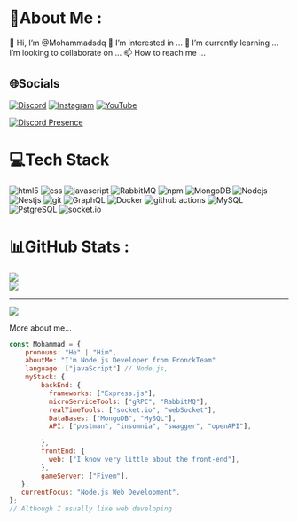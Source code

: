 # 💫About Me :
👋 Hi, I’m @Mohammadsdq
👀 I’m interested in ...
🌱 I’m currently learning ...
I’m looking to collaborate on ...
📫 How to reach me ...


## 🌐Socials
[![Discord](https://img.shields.io/badge/Discord-%237289DA.svg?logo=discord&logoColor=white)](htttps://discord.gg/MaMaD#0000) [![Instagram](https://img.shields.io/badge/Instagram-%23E4405F.svg?logo=Instagram&logoColor=white)](https://instagram.com/call.me.mamad)  [![YouTube](https://img.shields.io/badge/YouTube-%23FF0000.svg?logo=YouTube&logoColor=white)](https://youtube.com/c/mamadsdq) 

[![Discord Presence](https://lanyard.cnrad.dev/api/759400210476171264)](https://discord.com/users/759400210476171264)

# 💻Tech Stack
<p>
  <img alt="html5" src="https://img.shields.io/badge/html5-%23E34F26.svg?style=for-the-badge&logo=html5&logoColor=white" />
  <img alt="css" src="https://img.shields.io/badge/css3-%231572B6.svg?style=for-the-badge&logo=css3&logoColor=white" />
  <img alt="javascript" src="https://img.shields.io/badge/javascript-%23323330.svg?style=for-the-badge&logo=javascript&logoColor=%23F7DF1E" />
  <img alt="RabbitMQ" src="https://img.shields.io/static/v1?style=for-the-badge&message=RabbitMQ&color=FF6600&logo=RabbitMQ&logoColor=FFFFFF&label=" />
  <img alt="npm" src="https://img.shields.io/badge/-NPM-CB3837?style=flat-square&logo=npm&logoColor=white" />
  <img alt="MongoDB" src="https://img.shields.io/badge/-MongoDB-13aa52?style=flat-square&logo=mongodb&logoColor=white" />
  <img alt="Nodejs" src="https://img.shields.io/static/v1?style=for-the-badge&message=Node.js&color=339933&logo=Node.js&logoColor=FFFFFF&label=" />
  <img alt="Nestjs" src="https://img.shields.io/static/v1?style=for-the-badge&message=NestJS&color=E0234E&logo=NestJS&logoColor=FFFFFF&label=" />
  <img alt="git" src="https://img.shields.io/badge/-Git-F05032?style=flat-square&logo=git&logoColor=white" />
  <img alt="GraphQL" src="https://img.shields.io/badge/-GraphQL-E10098?style=flat-square&logo=graphql&logoColor=white" />
  <img alt="Docker" src="https://img.shields.io/badge/-Docker-46a2f1?style=flat-square&logo=docker&logoColor=white" />
  <img alt="github actions" src="https://img.shields.io/badge/-Github_Actions-2088FF?style=flat-square&logo=github-actions&logoColor=white" />
  <img alt="MySQL" src="https://img.shields.io/badge/-MySQL-F87822?style=flat-square&logo=mysql&logoColor=336791" />
  <img alt="PstgreSQL" src="https://img.shields.io/static/v1?style=for-the-badge&message=PostgreSQL&color=4169E1&logo=PostgreSQL&logoColor=FFFFFF&label=" />
  <img alt="socket.io" src="https://img.shields.io/badge/-Socket.io-ffffff?style=flat-square&logo=socket.io&logoColor=black" />
</p>

# 📊GitHub Stats :
![](https://github-readme-streak-stats.herokuapp.com/?user=Mohammadsdq&theme=radical&hide_border=true)<br/>
![](https://github-readme-stats.vercel.app/api/top-langs/?username=Mohammadsdq&theme=radical&hide_border=true&include_all_commits=false&count_private=false&layout=compact)

---
[![](https://visitcount.itsvg.in/api?id=Mohammadsdq&icon=0&color=8)](https://visitcount.itsvg.in)


More about me...

```js
const Mohammad = {     
    pronouns: "He" | "Him",     
    aboutMe: "I'm Node.js Developer from FronckTeam"
    language: ["javaScript"] // Node.js,         
    myStack: {             
        backEnd: {             
          frameworks: ["Express.js"],                   
          microServiceTools: ["gRPC", "RabbitMQ"],
          realTimeTools: ["socket.io", "webSocket"],
          DataBases: ["MongoDB", "MySQL"],
          API: ["postman", "insomnia", "swagger", "openAPI"],
          
        },         
        frontEnd: {             
          web: ["I know very little about the front-end"],         
        },         
        gameServer: ["Fivem"],               
   },    
   currentFocus: "Node.js Web Development",     
};
// Although I usually like web developing
```

